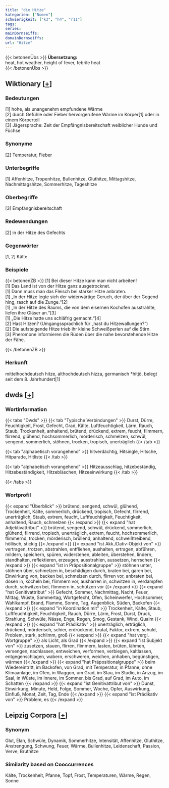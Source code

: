 ```yaml
---
title: "die Hitze"
kategorien: ["Nomen"]
schwierigkeit: ["k3", "h4", "r11"]
tags:
series:
mainDornseiffs:
domainDornseiffs:
url: "Hitze"
---
```


{{< betonenÜbs >}}
**Übersetzung:**  
heat, hot weather, height of fever, febrile heat  
{{< /betonenÜbs >}}

## Wiktionary [[+](https://de.wiktionary.org/wiki/Hitze)]

### Bedeutungen
[1] hohe, als unangenehm empfundene Wärme  
[2] durch Gefühle oder Fieber hervorgerufene Wärme im Körper[1] oder in einem Körperteil  
[3] Jägersprache: Zeit der Empfängnisbereitschaft weiblicher Hunde und Füchse  

### Synonyme
[2] Temperatur, Fieber  

### Unterbegriffe
[1] Affenhitze, Tropenhitze, Bullenhitze, Gluthitze, Mittagshitze, Nachmittagshitze, Sommerhitze, Tageshitze  

### Oberbegriffe
[3] Empfängnisbereitschaft  

### Redewendungen
[2] in der Hitze des Gefechts  

### Gegenwörter
[1, 2] Kälte  

### Beispiele
{{< betonenZB >}}
[1] Bei dieser Hitze kann man nicht arbeiten!  
[1] Das Land ist von der Hitze ganz ausgetrocknet.  
[1] Dann muss man das Fleisch bei starker Hitze anbraten.  
[1] „In der Hitze legte sich der widerwärtige Geruch, der über der Gegend hing, rasch auf die Zunge.“[2]  
[1] „In der Hitze des Raums, die von dem eisernen Kochofen ausstrahlte, liefen ihre Gläser an.“[3]  
[1] „Die Hitze hatte uns schläfrig gemacht.“[4]  
[2] Hast Hitzen? (Umgangssprachlich für „hast du Hitzewallungen?“)  
[2] Die aufsteigende Hitze trieb ihr kleine Schweißperlen auf die Stirn.  
[3] Pheromone informieren die Rüden über die nahe bevorstehende Hitze der Fähe.  

{{< /betonenZB >}}
### Herkunft
mittelhochdeutsch hitze, althochdeutsch hizza, germanisch *hitjō, belegt seit dem 8. Jahrhundert[1]  



## dwds [[+](https://www.dwds.de/wb/Hitze)]

### Wortinformation
{{< tabs "Dwds" >}}
{{< tab "Typische Verbindungen" >}}
Durst, Dürre, Feuchtigkeit, Frost, Gefecht, Grad, Kälte, Luftfeuchtigkeit, Lärm, Rauch, Staub, Trockenheit, anhaltend, brütend, drückend, extrem, feucht, flimmern, flirrend, glühend, hochsommerlich, mörderisch, schmelzen, schwül, sengend, sommerlich, stöhnen, trocken, tropisch, unerträglich
{{< /tab >}}

{{< tab "alphabetisch vorangehend" >}}
hitverdächtig, Hitsingle, Hitsche, Hitparade, Hitliste
{{< /tab >}}

{{< tab "alphabetisch vorangehend" >}}
Hitzeausschlag, hitzebeständig, Hitzebeständigkeit, Hitzebläschen, Hitzeeinwirkung
{{< /tab >}}

{{< /tabs >}}

### Wortprofil
{{< expand "Überblick" >}} brütend, sengend, schwül, glühend, Trockenheit, Kälte, sommerlich, drückend, tropisch, Gefecht, flirrend, unerträglich, Staub, extrem, feucht, Luftfeuchtigkeit, Feuchtigkeit, anhaltend, Rauch, schmelzen {{< /expand >}}
{{< expand "hat Adjektivattribut" >}} brütend, sengend, schwül, drückend, sommerlich, glühend, flirrend, tropisch, unerträglich, extrem, feucht, hochsommerlich, flimmernd, trocken, mörderisch, brüllend, anhaltend, schweißtreibend, höllisch, stickig {{< /expand >}}
{{< expand "ist Akk./Dativ-Objekt von" >}} vertragen, trotzen, abstrahlen, entfliehen, aushalten, ertragen, abführen, mildern, speichern, spüren, widerstehen, ableiten, überstehen, lindern, standhalten, reflektieren, erzeugen, ausstrahlen, aussetzen, herrschen {{< /expand >}}
{{< expand "ist in Präpositionalgruppe" >}} stöhnen unter, stöhnen über, schmelzen in, beschädigen durch, braten bei, garen bei, Einwirkung von, backen bei, schmelzen durch, flirren vor, anbraten bei, dösen in, köcheln bei, flimmern vor, ausharren in, schwitzen in, verdampfen durch, schwitzen bei, flimmern in, schützen vor {{< /expand >}}
{{< expand "hat Genitivattribut" >}} Gefecht, Sommer, Nachmittag, Nacht, Feuer, Mittag, Wüste, Sommertag, Wortgefecht, Ofen, Scheinwerfer, Hochsommer, Wahlkampf, Brand, Flamme, Sonne, Tag, Augenblick, Süden, Backofen {{< /expand >}}
{{< expand "in Koordination mit" >}} Trockenheit, Kälte, Staub, Luftfeuchtigkeit, Feuchtigkeit, Rauch, Dürre, Lärm, Frost, Durst, Druck, Strahlung, Schwüle, Nässe, Enge, Regen, Smog, Gestank, Wind, Qualm {{< /expand >}}
{{< expand "hat Prädikativ" >}} unerträglich, erträglich, drückend, mörderisch, schier, erdrückend, brutal, Faktor, extrem, schuld, Problem, stark, schlimm, groß {{< /expand >}}
{{< expand "hat vergl. Wortgruppe" >}} als Licht, als Grad {{< /expand >}}
{{< expand "ist Subjekt von" >}} zusetzen, stauen, flirren, flimmern, lasten, brüten, lähmen, versengen, nachlassen, entweichen, verformen, verbiegen, kaltlassen, entgegenschlagen, wabern, erschweren, weichen, anhaben, begünstigen, wärmen {{< /expand >}}
{{< expand "hat Präpositionalgruppe" >}} beim Wiedereintritt, im Backofen, von Grad, mit Temperatur, in Pfanne, ohne Klimaanlage, im Ofen, in Waggon, um Grad, im Stau, im Studio, in Anzug, im Saal, in Wüste, im Innere, im Sommer, bis Grad, auf Grad, im Auto, im Schatten {{< /expand >}}
{{< expand "ist Genitivattribut von" >}} Dunst, Einwirkung, Minute, Held, Folge, Sommer, Woche, Opfer, Auswirkung, Einfluß, Monat, Zeit, Tag, Ende {{< /expand >}}
{{< expand "ist Prädikativ von" >}} Problem, es {{< /expand >}}

## Leipzig Corpora [[+](https://corpora.uni-leipzig.de/en/res?word=Hitze&corpusId=deu_newscrawl-public_2018)]


### Synonym
Glut, Elan, Schwüle, Dynamik, Sommerhitze, Intensität, Affenhitze, Gluthitze, Anstrengung, Schwung, Feuer, Wärme, Bullenhitze, Leidenschaft, Passion, Verve, Bruthitze


### Similarity based on Cooccurrences
Kälte, Trockenheit, Pfanne, Topf, Frost, Temperaturen, Wärme, Regen, Sonne

